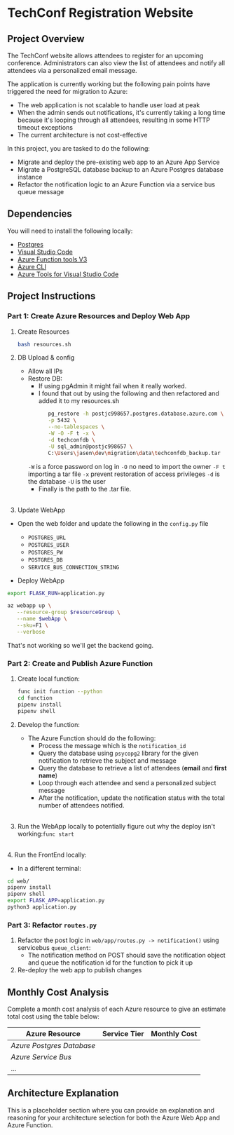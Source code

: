 # TechConf Registration Website

## Project Overview

The TechConf website allows attendees to register for an upcoming conference. Administrators can also view the list of attendees and notify all attendees via a personalized email message.

The application is currently working but the following pain points have triggered the need for migration to Azure:

- The web application is not scalable to handle user load at peak
- When the admin sends out notifications, it's currently taking a long time because it's looping through all attendees, resulting in some HTTP timeout exceptions
- The current architecture is not cost-effective

In this project, you are tasked to do the following:

- Migrate and deploy the pre-existing web app to an Azure App Service
- Migrate a PostgreSQL database backup to an Azure Postgres database instance
- Refactor the notification logic to an Azure Function via a service bus queue message

## Dependencies

You will need to install the following locally:

- [Postgres](https://www.postgresql.org/download/)
- [Visual Studio Code](https://code.visualstudio.com/download)
- [Azure Function tools V3](https://docs.microsoft.com/en-us/azure/azure-functions/functions-run-local?tabs=windows%2Ccsharp%2Cbash#install-the-azure-functions-core-tools)
- [Azure CLI](https://docs.microsoft.com/en-us/cli/azure/install-azure-cli?view=azure-cli-latest)
- [Azure Tools for Visual Studio Code](https://marketplace.visualstudio.com/items?itemName=ms-vscode.vscode-node-azure-pack)

## Project Instructions

### Part 1: Create Azure Resources and Deploy Web App

1. Create Resources

   ```bash
   bash resources.sh
   ```

2. DB Upload & config

   - Allow all IPs
   - Restore DB:
      - If using pgAdmin it might fail when it really worked. 
      - I found that out by using the following and then refactored and added it to my resources.sh
         ```bash
            pg_restore -h postjc998657.postgres.database.azure.com \
            -p 5432 \
            --no-tablespaces \
            -W -O -F t -x \
            -d techconfdb \
            -U sql_admin@postjc998657 \
            C:\Users\jasen\dev\migration\data\techconfdb_backup.tar
         ```
      `-W` is a force password on log in
      `-O` no need to import the owner
      `-F t` importing a tar file
      `-x` prevent restoration of access privileges
      `-d` is the database
      `-U` is the user
      - Finally is the path to the .tar file. 
      </br>

2. Update WebApp

- Open the web folder and update the following in the `config.py` file
  - `POSTGRES_URL`
  - `POSTGRES_USER`
  - `POSTGRES_PW`
  - `POSTGRES_DB`
  - `SERVICE_BUS_CONNECTION_STRING`

- Deploy WebApp

```bash
export FLASK_RUN=application.py

az webapp up \
   --resource-group $resourceGroup \
   --name $webApp \
   --sku=F1 \
   --verbose
```

That's not working so we'll get the backend going.

### Part 2: Create and Publish Azure Function

1. Create local function:

      ```bash
      func init function --python
      cd function
      pipenv install
      pipenv shell
      ```   

2. Develop the function:

   - The Azure Function should do the following:
      - Process the message which is the `notification_id`
      - Query the database using `psycopg2` library for the given notification to retrieve the subject and message
      - Query the database to retrieve a list of attendees (**email** and **first name**)
      - Loop through each attendee and send a personalized subject message
      - After the notification, update the notification status with the total number of attendees notified.
      </br>

3. Run the WebApp locally to potentially figure out why the deploy isn't working:`func start`
</br>
4. Run the FrontEnd locally:

   - In a different terminal:
   ```bash
   cd web/
   pipenv install
   pipenv shell
   export FLASK_APP=application.py
   python3 application.py
   ```

### Part 3: Refactor `routes.py`

1. Refactor the post logic in `web/app/routes.py -> notification()` using servicebus `queue_client`:
   - The notification method on POST should save the notification object and queue the notification id for the function to pick it up
2. Re-deploy the web app to publish changes

## Monthly Cost Analysis

Complete a month cost analysis of each Azure resource to give an estimate total cost using the table below:

| Azure Resource | Service Tier | Monthly Cost |
| ------------ | ------------ | ------------ |
| *Azure Postgres Database* |     |              |
| *Azure Service Bus*   |         |              |
| ...                   |         |              |

## Architecture Explanation

This is a placeholder section where you can provide an explanation and reasoning for your architecture selection for both the Azure Web App and Azure Function.
